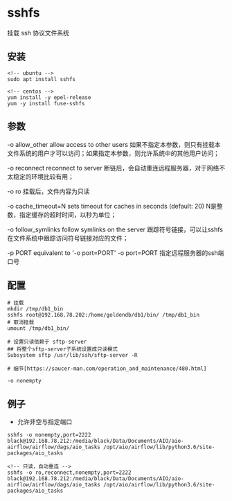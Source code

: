 # sshfs
挂载 ssh 协议文件系统

## 安装
```shell
<!-- ubuntu -->
sudo apt install sshfs

<!-- centos -->
yum install -y epel-release
yum -y install fuse-sshfs

```

## 参数
-o allow_other         allow access to other users
如果不指定本参数，则只有挂载本文件系统的用户才可以访问；如果指定本参数，则允许系统中的其他用户访问；

-o reconnect           reconnect to server
断链后，会自动重连远程服务器，对于网络不太稳定的环境比较有用；

-o ro
挂载后，文件内容为只读

-o cache_timeout=N     sets timeout for caches in seconds (default: 20)
N是整数，指定缓存的超时时间，以秒为单位；

-o follow_symlinks     follow symlinks on the server
跟踪符号链接，可以让sshfs在文件系统中跟踪访问符号链接对应的文件；

-p PORT                equivalent to '-o port=PORT'
-o port=PORT
指定远程服务器的ssh端口号

## 配置
```shell
# 挂载
mkdir /tmp/db1_bin
sshfs root@192.168.78.202:/home/goldendb/db1/bin/ /tmp/db1_bin
# 取消挂载
umount /tmp/db1_bin/

# 设置只读依赖于 sftp-server 
## 将整个sftp-server子系统设置成只读模式
Subsystem sftp /usr/lib/ssh/sftp-server -R

# 细节[https://saucer-man.com/operation_and_maintenance/480.html]

-o nonempty
```


## 例子

- 允许非空与指定端口
```shell
sshfs -o nonempty,port=2222 black@192.168.78.212:/media/black/Data/Documents/AIO/aio-airflow/airflow/dags/aio_tasks /opt/aio/airflow/lib/python3.6/site-packages/aio_tasks

<!-- 只读，自动重连 -->
sshfs -o ro,reconnect,nonempty,port=2222 black@192.168.78.212:/media/black/Data/Documents/AIO/aio-airflow/airflow/dags/aio_tasks /opt/aio/airflow/lib/python3.6/site-packages/aio_tasks
```
